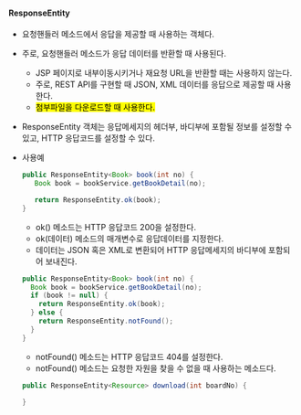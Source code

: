 #### ResponseEntity
 + 요청핸들러 메소드에서 응답을 제공할 때 사용하는 객체다.
 + 주로, 요청핸들러 메소드가 응답 데이터를 반환할 때 사용된다.
   * JSP 페이지로 내부이동시키거나 재요청 URL을 반환할 때는 사용하지 않는다.
   * 주로, REST API를 구현할 때 JSON, XML 데이터를 응답으로 제공할 때 사용한다.
   * <mark>첨부파일을 다운로드할 때 사용한다.</mark>
 + ResponseEntity 객체는 응답메세지의 헤더부, 바디부에 포함될 정보를 설정할 수 있고, HTTP 응답코드를 설정할 수 있다.
 + 사용예
    ```java
    public ResponseEntity<Book> book(int no) {
       Book book = bookService.getBookDetail(no);

       return ResponseEntity.ok(book);
    }
    ```
    * ok() 메소드는 HTTP 응답코드 200을 설정한다.
    * ok(데이터) 메소드의 매개변수로 응답데이터를 지정한다.
    * 데이터는 JSON 혹은 XML로 변환되어 HTTP 응답메세지의 바디부에 포함되어 보내진다.
  
   ```java
   public ResponseEntity<Book> book(int no) {
     Book book = bookService.getBookDetail(no);
     if (book != null) {
       return ResponseEntity.ok(book);
     } else {
       return ResponseEntity.notFound();
     }
   }
   ```
   
   * notFound() 메소드는 HTTP 응답코드 404를 설정한다.
   * notFound() 메소드는 요청한 자원을 찾을 수 없을 때 사용하는 메소드다.

   ``` java
   public ResponseEntity<Resource> download(int boardNo) {
     
   }
   ```
   
